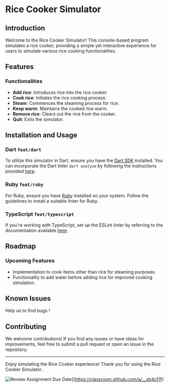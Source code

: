 # Rice Cooker Simulator

## Introduction

Welcome to the Rice Cooker Simulator! This console-based program simulates a rice cooker, providing a simple yet interactive experience for users to simulate various rice cooking functionalities.

## Features

### Functionalities

- **Add rice**: Introduces rice into the rice cooker.
- **Cook rice**: Initiates the rice cooking process.
- **Steam**: Commences the steaming process for rice.
- **Keep warm**: Maintains the cooked rice warm.
- **Remove rice**: Clears out the rice from the cooker.
- **Quit**: Exits the simulator.

## Installation and Usage

### Dart `feat/dart`

To utilize this simulator in Dart, ensure you have the [Dart SDK](https://dart.dev/get-dart) installed. You can incorporate the Dart linter `dart analyze` by following the instructions provided [here](https://dart.dev/tools/dart-tool).

### Ruby `feat/ruby`

For Ruby, ensure you have [Ruby](https://www.ruby-lang.org/en/documentation/installation/) installed on your system. Follow the guidelines to install a suitable linter for Ruby.

### TypeScript `feat/typescript`

If you're working with TypeScript, set up the ESLint linter by referring to the documentation available [here](https://eslint.org/docs/user-guide/getting-started).

## Roadmap

### Upcoming Features

- Implementation to cook items other than rice for steaming purposes.
- Functionality to add water before adding rice for improved cooking simulation.

## Known Issues

Help us to find bugs !

## Contributing

We welcome contributions! If you find any issues or have ideas for improvements, feel free to submit a pull request or open an issue in the repository.

---

Enjoy simulating the Rice Cooker experience! Thank you for using the Rice Cooker Simulator.

![Review Assignment Due Date](https://classroom.github.com/assets/deadline-readme-button-24ddc0f5d75046c5622901739e7c5dd533143b0c8e959d652212380cedb1ea36.svg)](https://classroom.github.com/a/__xb4cFP)
